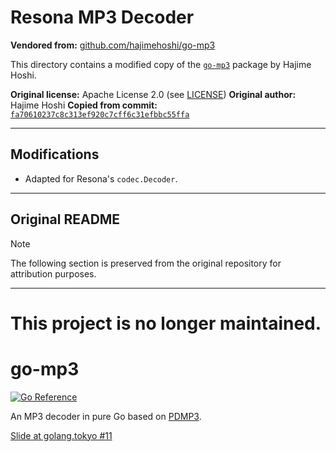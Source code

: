 # Resona MP3 Decoder

**Vendored from:** [github.com/hajimehoshi/go-mp3](https://github.com/hajimehoshi/go-mp3)

This directory contains a modified copy of the [`go-mp3`](https://github.com/hajimehoshi/go-mp3) package by Hajime Hoshi.

**Original license:** Apache License 2.0 (see [LICENSE](./LICENSE))
**Original author:** Hajime Hoshi
**Copied from commit:** [`fa70610237c8c313ef920c7cff6c31efbbc55ffa`](https://github.com/hajimehoshi/go-mp3/commit/fa70610237c8c313ef920c7cff6c31efbbc55ffa)

---

## Modifications

- Adapted for Resona's `codec.Decoder`.

---

## Original README

> [!NOTE]
> The following section is preserved from the original repository for attribution purposes.

---

# This project is no longer maintained.

# go-mp3

[![Go Reference](https://pkg.go.dev/badge/github.com/hajimehoshi/go-mp3.svg)](https://pkg.go.dev/github.com/hajimehoshi/go-mp3) 

An MP3 decoder in pure Go based on [PDMP3](https://github.com/technosaurus/PDMP3).

[Slide at golang.tokyo #11](https://docs.google.com/presentation/d/e/2PACX-1vTTXf-LWNRvMVGQ7GI4Wh8EKohot_9CMtlF4dswpYGpuYKOek5NeNP-_QZnNcRFZp9Cwm0pCcykjqDN/pub?start=false&loop=false&delayms=3000)